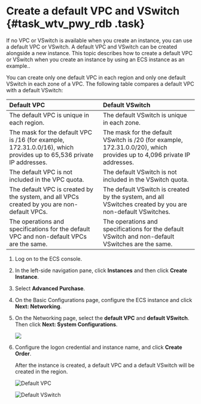 # Create a default VPC and VSwitch {#task_wtv_pwy_rdb .task}

If no VPC or VSwitch is available when you create an instance, you can use a default VPC or VSwitch. A default VPC and VSwitch can be created alongside a new instance. This topic describes how to create a default VPC or VSwitch when you create an instance by using an ECS instance as an example..

You can create only one default VPC in each region and only one default VSwitch in each zone of a VPC. The following table compares a default VPC with a default VSwitch:

|Default VPC|Default VSwitch|
|:----------|:--------------|
|The default VPC is unique in each region.|The default VSwitch is unique in each zone.|
|The mask for the default VPC is /16 \(for example, 172.31.0.0/16\), which provides up to 65,536 private IP addresses.|The mask for the default VSwitch is /20 \(for example, 172.31.0.0/20\), which provides up to 4,096 private IP addresses.|
|The default VPC is not included in the VPC quota.|The default VSwitch is not included in the VSwitch quota.|
|The default VPC is created by the system, and all VPCs created by you are non-default VPCs.|The default VSwitch is created by the system, and all VSwitches created by you are non-default VSwitches.|
|The operations and specifications for the default VPC and non-default VPCs are the same.|The operations and specifications for the default VSwitch and non-default VSwitches are the same.|

1.   Log on to the ECS console. 
2.   In the left-side navigation pane, click **Instances** and then click **Create Instance**. 
3.   Select **Advanced Purchase**. 
4.  On the Basic Configurations page, configure the ECS instance and click **Next: Networking**. 
5.  On the Networking page, select the **default VPC** and **default VSwitch**. Then click **Next: System Configurations**. 

    ![](http://static-aliyun-doc.oss-cn-hangzhou.aliyuncs.com/assets/img/2438/1552294066815_en-US.png)

6.  Configure the logon credential and instance name, and click **Create Order**. 

    After the instance is created, a default VPC and a default VSwitch will be created in the region.

    ![](images/816_en-US.png "Default VPC")

    ![](images/817_en-US.png "Default VSwitch")


